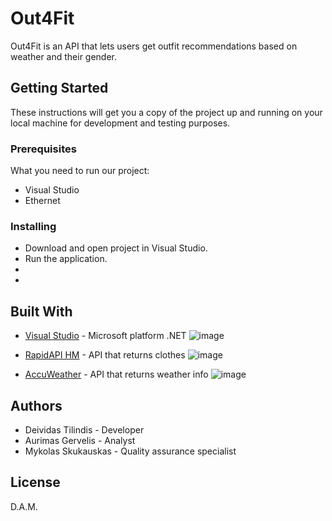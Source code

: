 
# Out4Fit

Out4Fit is an API that lets users get outfit recommendations based on weather and their gender.

## Getting Started

These instructions will get you a copy of the project up and running on your local machine for development and testing purposes.

### Prerequisites

What you need to run our project:

* Visual Studio
* Ethernet

### Installing

* Download and open project in Visual Studio.
* Run the application.
*
*

## Built With

* [Visual Studio](https://visualstudio.microsoft.com/en/downloads/) - Microsoft platform .NET
![image](https://venturebeat.com/wp-content/uploads/2019/11/visual-studio-logo.jpeg?fit=578%2C289&strip=all)


* [RapidAPI HM](https://rapidapi.com/apidojo/api/hm-hennes-mauritz/) - API that returns clothes
![image](https://www.hm.com/entrance/assets/bundle/img/HM-Share-Image.jpg)
* [AccuWeather](https://developer.accuweather.com/) - API that returns weather info
 ![image](https://www.google.com/url?sa=i&url=https%3A%2F%2Fwww.accuweather.com%2F&psig=AOvVaw1wdqhbqUXyqPPtCRzHgEvn&ust=1592675731064000&source=images&cd=vfe&ved=0CAIQjRxqFwoTCKCw4su5juoCFQAAAAAdAAAAABAM)

## Authors

* Deividas Tilindis - Developer
* Aurimas Gervelis - Analyst
* Mykolas Skukauskas - Quality assurance specialist

## License

D.A.M.



